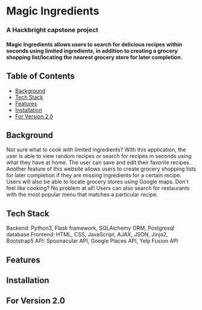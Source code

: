 # Magic Ingredients
### A Hackbright capstone project
#### Magic Ingredients allows users to search for delicious recipes within seconds using limited ingredients, in addition to creating a grocery shopping list/locating the nearest grocery store for later completion.

## Table of Contents
- [Background](#background)
- [Tech Stack](#tech-stack)
- [Features](#features)
- [Installation](#installation)
- [For Version 2.0](#for-version-2.0)



## Background
Not sure what to cook with limited ingredients? With this application, the user is able to view random recipes or search for recipes in seconds using what they have at home. The user can save and edit their favorite recipes. Another feature of this website allows users to create grocery shopping lists for later completion if they are missing ingredients for a certain recipe. Users will also be able to locate grocery stores using Google maps. Don't feel like cooking? No problem at all! Users can also search for restaurants with the most popular menu that matches a particular recipe. 

## Tech Stack
Backend: Python3, Flask framework, SQLAlchemy ORM, Postgresql database
Frontend: HTML, CSS, JavaScript, AJAX, JSON, Jinja2, Bootstrap5
API: Spoonacular API, Google Places API, Yelp Fusion API

## Features


## Installation


## For Version 2.0
